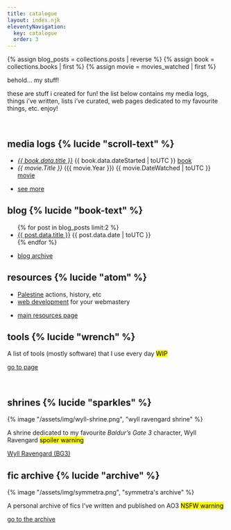 ```yaml
---
title: catalogue
layout: index.njk
eleventyNavigation:
  key: catalogue
  order: 3
---
```


{% assign blog_posts = collections.posts | reverse %}
{% assign book = collections.books | first %}
{% assign movie = movies_watched | first %}

<section class="cards vertical">
<div class="size-l">

behold... my stuff!

these are stuff i created for fun! the list below contains my media logs, things i’ve written, lists i’ve curated, web pages dedicated to my favourite things, etc. enjoy!

</div>
</section>
<br>
<section class="cards">
<div>
<h2>media logs {% lucide "scroll-text" %}</h2>
<ul class="card-list">
  <li class="card-item">
    <span class="title"><a href="{{ book.url }}"><em>{{ book.data.title }}</em></a></span>
    <span class="date">{{ book.data.dateStarted | toUTC }}</span>
    <span class="category"><a href="/logs/books/">book</a></span>
  </li>
  <li class="card-item">
    <span class="title"><em>{{ movie.Title }}</em> ({{ movie.Year }})</span>
    <span class="date">{{ movie.DateWatched | toUTC }}</span>
    <span class="category"><a href="/logs/movies/">movie</a></span>
  </li>
  <li class="card-item">
    <p><a href="/logs" class="link">see more</a></p>
  </li>
</ul>
</div>
<div>
<h2>blog {% lucide "book-text" %}</h2>
<ul class="card-list">
{% for post in blog_posts limit:2 %}
  <li class="card-item">
    <span class="title"><a href="{{ post.url }}">{{ post.data.title }}</a></span>
    <span class="date">{{ post.data.date | toUTC }}</span>
  </li>
{% endfor %}
  <li class="card-item">
    <p><a href="/blog" class="link">blog archive</a></p>
  </li>
</ul>
</div>
<div>
<h2>resources {% lucide "atom" %}</h2>
<ul class="card-list">
  <li class="card-item">
    <span class="title"><a href="/resources/palestine">Palestine</a></span>
    <span class="date">actions, history, etc</span>
  </li>
  <li class="card-item">
    <span class="title"><a href="/resources/dev">web development</a></span>
    <span class="date">for your webmastery</span>
  </li>
  <li class="card-item">
    <p><a href="/blog" class="link">main resources page</a></p>
  </li>
</ul>
</div>
<div>
<h2>tools {% lucide "wrench" %}</h2>
<p>A list of tools (mostly software) that I use every day <mark>WIP</mark></p>
<p><a href="/uses" class="link">go to page</a></p>
</div>
</section>
<br>
<section class="cards">
<div class="featured">
<h2>shrines {% lucide "sparkles" %}</h2>
{% image "/assets/img/wyll-shrine.png", "wyll ravengard shrine" %}
<p>A shrine dedicated to my favourite <em>Baldur’s Gate 3</em> character, Wyll Ravengard <mark class="warning">spoiler warning</mark></p>
<p><a href="/shrines/wyll" class="link">Wyll Ravengard (BG3)</a></p>
</div>
<div class="featured">
<h2>fic archive {% lucide "archive" %}</h2>
{% image "/assets/img/symmetra.png", "symmetra's archive" %}
<p>A personal archive of fics I’ve written and published on AO3 <mark class="warning">NSFW warning</mark></p>
<p><a href="https://symmetras.neocities.org/" class="link">go to the archive</a></p>
</div>
</section>